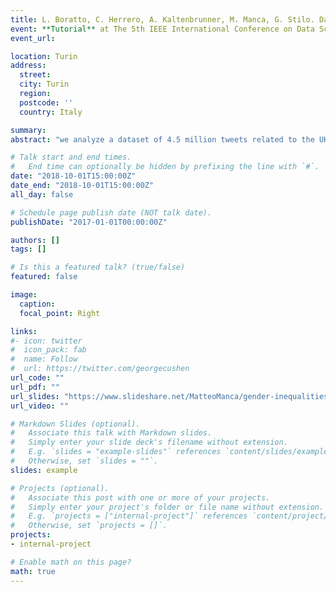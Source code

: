 ```yaml
---
title: L. Boratto, C. Herrero, A. Kaltenbrunner, M. Manca, G. Stilo. Data Sources and Techniques to Mine Human Mobility Patterns. 
event: **Tutorial** at The 5th IEEE International Conference on Data Science and Advanced Analytics (DSAA).   
event_url: 

location: Turin
address:
  street: 
  city: Turin
  region: 
  postcode: ''
  country: Italy

summary: 
abstract: "we analyze a dataset of 4.5 million tweets related to the UK general elections of 2017 to investigate the gender composition of the different (political) communities, and to investigate gender inequalities in relation to online polarization."

# Talk start and end times.
#   End time can optionally be hidden by prefixing the line with `#`.
date: "2018-10-01T15:00:00Z"
date_end: "2018-10-01T15:00:00Z"
all_day: false

# Schedule page publish date (NOT talk date).
publishDate: "2017-01-01T00:00:00Z"

authors: []
tags: []

# Is this a featured talk? (true/false)
featured: false

image:
  caption: 
  focal_point: Right

links:
#- icon: twitter
#  icon_pack: fab
#  name: Follow
#  url: https://twitter.com/georgecushen
url_code: ""
url_pdf: ""
url_slides: "https://www.slideshare.net/MatteoManca/gender-inequalities-in-political-participation-a-study-of-the-2017-uk-general-elections-on-twitter?ref=https://mattemanca.wordpress.com/2017/11/20/european-symposium-series-on-societal-challenges-in-computational-social-science/"
url_video: ""

# Markdown Slides (optional).
#   Associate this talk with Markdown slides.
#   Simply enter your slide deck's filename without extension.
#   E.g. `slides = "example-slides"` references `content/slides/example-slides.md`.
#   Otherwise, set `slides = ""`.
slides: example

# Projects (optional).
#   Associate this post with one or more of your projects.
#   Simply enter your project's folder or file name without extension.
#   E.g. `projects = ["internal-project"]` references `content/project/deep-learning/index.md`.
#   Otherwise, set `projects = []`.
projects:
- internal-project

# Enable math on this page?
math: true
---
```


